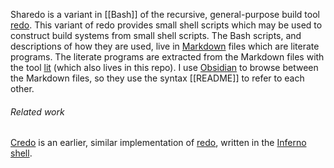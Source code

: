Sharedo is a variant in [[Bash]] of the recursive, general-purpose build tool [redo](https://redo.readthedocs.io/en/latest/).  This variant of redo provides small shell scripts which may be used to construct build systems from small shell scripts.  The Bash scripts, and descriptions of how they are used, live in [Markdown](https://help.obsidian.md/How+to/Format+your+notes) files which are literate programs.  The literate programs are extracted from the Markdown files with the tool [lit](https://github.com/catenate/sharedo/blob/main/lit.md) (which also lives in this repo).  I use [Obsidian](https://obsidian.md/) to browse between the Markdown files, so they use the syntax [[README]] to refer to each other.

###### Related work

[Credo](https://github.com/catenate/credo) is an earlier, similar implementation of [redo](https://redo.readthedocs.io/en/latest/), written in the [Inferno shell](http://www.vitanuova.com/inferno/papers/sh.html).
